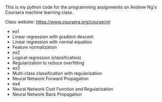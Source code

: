 This is my python code for the programming assignments on Andrew Ng's Coursera machine learning class.

Class website: https://www.coursera.org/course/ml

* ex1
 * Linear regression with gradient descent
 * Linear regression with normal equation
 * Feature normalization
* ex2
 * Logical regression (classification)
 * Regularization to reduce overfitting
* ex3
 * Multi-class classification with regularization
 * Neural Network Forward Propagation
* ex4
 * Neural Network Cost Function and Regularization
 * Neural Network Back Propagation